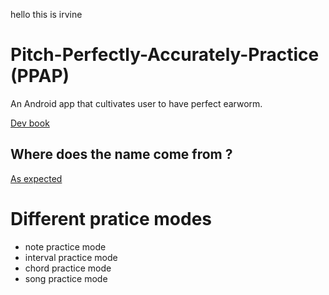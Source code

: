 hello this is irvine
# Pitch-Perfectly-Accurately-Practice (PPAP)
An Android app that cultivates user to have perfect earworm.

[Dev book](https://alexlai97.github.io/Pitch-Perfectly-Accurately-Practice/)


## Where does the name come from ?
[As expected](https://youtu.be/Ct6BUPvE2sM)


# Different pratice modes
- note practice mode
- interval practice mode
- chord practice mode
- song practice mode

